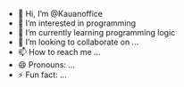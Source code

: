 - 👋 Hi, I’m @Kauanoffice
- 👀 I’m interested in programming
- 🌱 I’m currently learning programming logic
- 💞️ I’m looking to collaborate on ...
- 📫 How to reach me ...
- 😄 Pronouns: ...
- ⚡ Fun fact: ...

<!---
Kauanoffice/Kauanoffice is a ✨ special ✨ repository because its `README.md` (this file) appears on your GitHub profile.
You can click the Preview link to take a look at your changes.
--->
